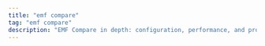 ```yaml
---
title: "emf compare"
tag: "emf compare"
description: "EMF Compare in depth: configuration, performance, and proven workflows for reliable model diff/merge."
---
```

